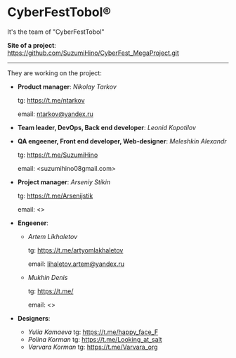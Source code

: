 # CyberFestTobol®

It's the team of "CyberFestTobol"

**Site of a project**: <https://github.com/SuzumiHino/CyberFest_MegaProject.git>

----

They are working on the project:
- **Product manager**: _Nikolay Tarkov_

  tg: <https://t.me/ntarkov>
  
  email: <ntarkov@yandex.ru>

- **Team leader, DevOps, Back end developer**: _Leonid Kopotilov_
  

- **QA engeener, Front end developer, Web-designer**: _Meleshkin Alexandr_
  
  tg: <https://t.me/SuzumiHino>
  
  email: <suzumihino08gmail.com>

- **Project manager**: _Arseniy Stikin_
  
  tg: <https://t.me/Arsenijstik>
  
  email: <>

- **Engeener**:
  + _Artem Likhaletov_
    
    tg: <https://t.me/artyomlakhaletov>
    
    email: <lihaletov.artem@yandex.ru>
  
  + _Mukhin Denis_
    
    tg: <https://t.me/>
    
    email: <>

- **Designers**:
  + _Yulia Kamaeva_
    tg: <https://t.me/happy_face_F>
  + _Polina Korman_
    tg: <https://t.me/Looking_at_salt>
  + _Varvara Korman_
    tg: <https://t.me/Varvara_org>
